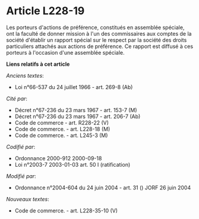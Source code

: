 # Article L228-19

Les porteurs d'actions de préférence, constitués en assemblée spéciale, ont la faculté de donner mission à l'un des
commissaires aux comptes de la société d'établir un rapport spécial sur le respect par la société des droits particuliers
attachés aux actions de préférence. Ce rapport est diffusé à ces porteurs à l'occasion d'une assemblée spéciale.

**Liens relatifs à cet article**

_Anciens textes_:

  - Loi n°66-537 du 24 juillet 1966 - art. 269-8 (Ab)

_Cité par_:

  - Décret n°67-236 du 23 mars 1967 - art. 153-7 (M)
  - Décret n°67-236 du 23 mars 1967 - art. 206-7 (Ab)
  - Code de commerce - art. R228-22 (V)
  - Code de commerce. - art. L228-18 (M)
  - Code de commerce. - art. L245-3 (M)

_Codifié par_:

  - Ordonnance 2000-912 2000-09-18
  - Loi n°2003-7 2003-01-03 art. 50 I (ratification)

_Modifié par_:

  - Ordonnance n°2004-604 du 24 juin 2004 - art. 31 () JORF 26 juin 2004

_Nouveaux textes_:

  - Code de commerce. - art. L228-35-10 (V)
